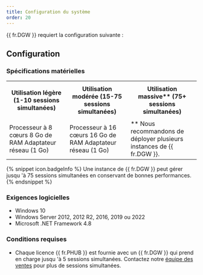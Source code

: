 ```yaml
---
title: Configuration du système
order: 20
---
```

{{ fr.DGW }} requiert la configuration suivante :  

## Configuration 

### Spécifications matérielles 

<table>
	<tr>
		<th>

Utilisation légère 
(1-10 sessions simultanées) 
		</th>
		<th>
Utilisation modérée 
(15-75 sessions simultanées) 
		</th>
		<th>
Utilisation massive** 
(75+ sessions simultanées) 
		</th>
	</tr>
	<tr>
		<td>
Processeur à 8 cœurs 
8 Go de RAM 
Adaptateur réseau (1 Go) 
		</td>
		<td>
Processeur à 16 cœurs 
16 Go de RAM 
Adaptateur réseau (1 Go) 
		</td>
		<td>
** Nous recommandons de déployer plusieurs instances de {{ fr.DGW }}. 
		</td>
	</tr>
</table>

{% snippet icon.badgeInfo %} 
Une instance de {{ fr.DGW }} peut gérer jusqu 'à 75 sessions simultanées en conservant de bonnes performances. 
{% endsnippet %}
 
### Exigences logicielles 

* Windows 10 
* Windows Server 2012, 2012 R2, 2016, 2019 ou 2022 
* Microsoft .NET Framework 4.8 

### Conditions requises 

* Chaque licence {{ fr.PHUB }} est fournie avec un {{ fr.DGW }} qui prend en charge jusqu 'à 5 sessions simultanées. Contactez notre [équipe des ventes](mailto:sales@devolutions.net) pour plus de sessions simultanées. 

